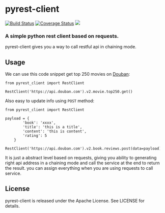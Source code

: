 # pyrest-client

[![Build Status](https://travis-ci.org/iamwucheng/pyrest-client.svg?branch=master)](https://travis-ci.org/iamwucheng/pyrest-client)
[![Coverage Status](https://coveralls.io/repos/iamwucheng/pyrest-client/badge.svg?branch=master&service=github)](https://coveralls.io/github/iamwucheng/pyrest-client?branch=master)
<a href="https://raw.githubusercontent.com/iamwucheng/pyrest-client/master/LICENSE"><img src="https://img.shields.io/hexpm/l/plug.svg"></a>

### A simple python rest client based on requests.

pyrest-client gives you a way to call restful api in chaining mode. 

## Usage

We can use this code snippet get top 250 movies on [Douban](http://www.douban.com):

```
from pyrest_client import RestClient

RestClient('https://api.douban.com').v2.movie.top250.get()
```

Also easy to update info using `POST` method:

```
from pyrest_client import RestClient

payload = {
        'book': 'xxxx',
        'title': 'this is a title',
        'content': 'this is content',
        'rating': 5
    }
    
RestClient('https://api.douban.com').v2.book.reviews.post(data=payload)
```

It is just a abstract level based on requests, giving you ability to generating right api address in a chaining mode and call the service at the end to return the result. you can assign everything when you are using requests to call service.


## License

pyrest-client is released under the Apache License. See LICENSE for details.

